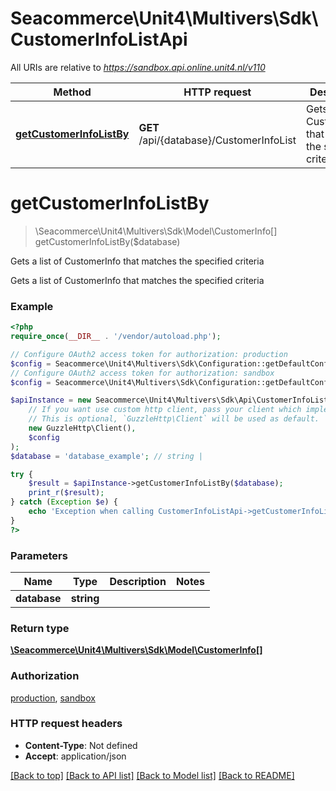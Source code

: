 # Seacommerce\Unit4\Multivers\Sdk\CustomerInfoListApi

All URIs are relative to *https://sandbox.api.online.unit4.nl/v110*

Method | HTTP request | Description
------------- | ------------- | -------------
[**getCustomerInfoListBy**](CustomerInfoListApi.md#getCustomerInfoListBy) | **GET** /api/{database}/CustomerInfoList | Gets a list of CustomerInfo that matches the specified criteria


# **getCustomerInfoListBy**
> \Seacommerce\Unit4\Multivers\Sdk\Model\CustomerInfo[] getCustomerInfoListBy($database)

Gets a list of CustomerInfo that matches the specified criteria

Gets a list of CustomerInfo that matches the specified criteria

### Example
```php
<?php
require_once(__DIR__ . '/vendor/autoload.php');

// Configure OAuth2 access token for authorization: production
$config = Seacommerce\Unit4\Multivers\Sdk\Configuration::getDefaultConfiguration()->setAccessToken('YOUR_ACCESS_TOKEN');
// Configure OAuth2 access token for authorization: sandbox
$config = Seacommerce\Unit4\Multivers\Sdk\Configuration::getDefaultConfiguration()->setAccessToken('YOUR_ACCESS_TOKEN');

$apiInstance = new Seacommerce\Unit4\Multivers\Sdk\Api\CustomerInfoListApi(
    // If you want use custom http client, pass your client which implements `GuzzleHttp\ClientInterface`.
    // This is optional, `GuzzleHttp\Client` will be used as default.
    new GuzzleHttp\Client(),
    $config
);
$database = 'database_example'; // string | 

try {
    $result = $apiInstance->getCustomerInfoListBy($database);
    print_r($result);
} catch (Exception $e) {
    echo 'Exception when calling CustomerInfoListApi->getCustomerInfoListBy: ', $e->getMessage(), PHP_EOL;
}
?>
```

### Parameters

Name | Type | Description  | Notes
------------- | ------------- | ------------- | -------------
 **database** | **string**|  |

### Return type

[**\Seacommerce\Unit4\Multivers\Sdk\Model\CustomerInfo[]**](../Model/CustomerInfo.md)

### Authorization

[production](../../README.md#production), [sandbox](../../README.md#sandbox)

### HTTP request headers

 - **Content-Type**: Not defined
 - **Accept**: application/json

[[Back to top]](#) [[Back to API list]](../../README.md#documentation-for-api-endpoints) [[Back to Model list]](../../README.md#documentation-for-models) [[Back to README]](../../README.md)


